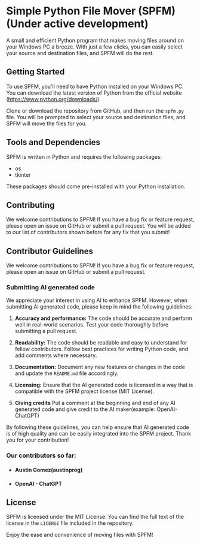 # Simple Python File Mover (SPFM) (Under active development)

A small and efficient Python program that makes moving files around on your Windows PC a breeze. With just a few clicks, you can easily select your source and destination files, and SPFM will do the rest.

## Getting Started

To use SPFM, you'll need to have Python installed on your Windows PC. You can download the latest version of Python from the official website (https://www.python.org/downloads/).

Clone or download the repository from GitHub, and then run the `spfm.py` file. You will be prompted to select your source and destination files, and SPFM will move the files for you.

## Tools and Dependencies

SPFM is written in Python and requires the following packages:
- os
- tkinter

These packages should come pre-installed with your Python installation.

## Contributing

We welcome contributions to SPFM! If you have a bug fix or feature request, please open an issue on GitHub or submit a pull request. You will be added to our list of contributors shown before for any fix that you submit!

## Contributor Guidelines

We welcome contributions to SPFM! If you have a bug fix or feature request, please open an issue on GitHub or submit a pull request.

### Submitting AI generated code

We appreciate your interest in using AI to enhance SPFM. However, when submitting AI generated code, please keep in mind the following guidelines:

1. **Accuracy and performance:** The code should be accurate and perform well in real-world scenarios. Test your code thoroughly before submitting a pull request.

2. **Readability:** The code should be readable and easy to understand for fellow contributors. Follow best practices for writing Python code, and add comments where necessary.

3. **Documentation:** Document any new features or changes in the code and update the `README.md` file accordingly.

4. **Licensing:** Ensure that the AI generated code is licensed in a way that is compatible with the SPFM project license (MIT License).

5. **Giving credits** Put a comment at the beginning and end of any AI generated code and give credit to the AI maker(example: OpenAI- ChatGPT)


By following these guidelines, you can help ensure that AI generated code is of high quality and can be easily integrated into the SPFM project. Thank you for your contribution!


### Our contributors so far: 
* #### Austin Gomez(austinprog) 
* #### OpenAI - ChatGPT



## License

SPFM is licensed under the MIT License. You can find the full text of the license in the `LICENSE` file included in the repository.

Enjoy the ease and convenience of moving files with SPFM!
